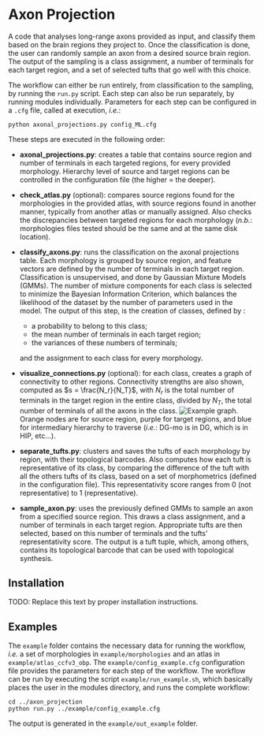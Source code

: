 # Axon Projection

A code that analyses long-range axons provided as input, and classify them based on the brain regions they project to. Once the classification is done, the user can randomly sample an axon from a desired source brain region. The output of the sampling is a class assignment, a number of terminals for each target region, and a set of selected tufts that go well with this choice.

The workflow can either be run entirely, from classification to the sampling, by running the `run.py` script. Each step can also be run separately, by running modules individually.
Parameters for each step can be configured in a `.cfg` file, called at execution, *i.e.*:

    python axonal_projections.py config_ML.cfg


These steps are executed in the following order:
- **axonal_projections.py**: creates a table that contains source region and number of terminals in each targeted regions, for every provided morphology. Hierarchy level of source and target regions can be controlled in the configuration file (the higher = the deeper).
- **check_atlas.py** (optional): compares source regions found for the morphologies in the provided atlas, with source regions found in another manner, typically from another atlas or manually assigned. Also checks the discrepancies between targeted regions for each morphology (*n.b.*: morphologies files tested should be the same and at the same disk location).
- **classify_axons.py**: runs the classification on the axonal projections table. Each morphology is grouped by source region, and feature vectors are defined by the number of terminals in each target region. Classification is unsupervised, and done by Gaussian Mixture Models (GMMs). The number of mixture components for each class is selected to minimize the Bayesian Information Criterion, which balances the likelihood of the dataset by the number of parameters used in the model.
The output of this step, is the creation of classes, defined by :
    - a probability to belong to this class;
    - the mean number of terminals in each target region;
    - the variances of these numbers of terminals;

  and the assignment to each class for every morphology.
- **visualize_connections.py** (optional): for each class, creates a graph of connectivity to other regions. Connectivity strengths are also shown, computed as $s = \frac{N_r}{N_T}$, with $N_r$ is the total number of terminals in the target region in the entire class, divided by $N_T$, the total number of terminals of all the axons in the class. ![Example graph.](graph_example.png)
Orange nodes are for source region, purple for target regions, and blue for intermediary hierarchy to traverse (*i.e.*: DG-mo is in DG, which is in HIP, etc...).
- **separate_tufts.py**: clusters and saves the tufts of each morphology by region, with their topological barcodes. Also computes how each tuft is representative of its class, by comparing the difference of the tuft with all the others tufts of its class, based on a set of morphometrics (defined in the configuration file). This representativity score ranges from 0 (not representative) to 1 (representative).
- **sample_axon.py**: uses the previously defined GMMs to sample an axon from a specified source region. This draws a class assignment, and a number of terminals in each target region. Appropriate tufts are then selected, based on this number of terminals and the tufts' representativity score. The output is a tuft tuple, which, among others, contains its topological barcode that can be used with topological synthesis.

## Installation

TODO: Replace this text by proper installation instructions.


## Examples

The `example` folder contains the necessary data for running the workflow, *i.e.* a set of morphologies in `example/morphologies` and an atlas in `example/atlas_ccfv3_obp`. The `example/config_example.cfg` configuration file provides the parameters for each step of the workflow. The workflow can be run by executing the script `example/run_example.sh`, which basically places the user in the modules directory, and runs the complete workflow:

    cd ../axon_projection
    python run.py ../example/config_example.cfg

The output is generated in the `example/out_example` folder.
